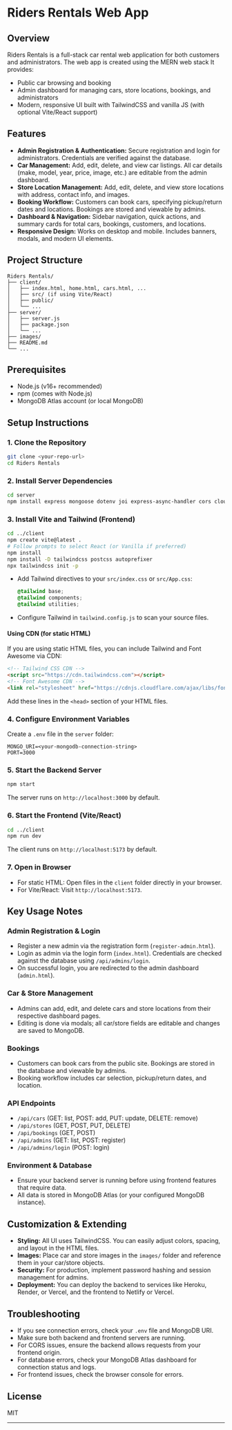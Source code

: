 # Riders Rentals Web App

## Overview
Riders Rentals is a full-stack car rental web application for both customers and administrators. The web app is created using the MERN web stack It provides:
- Public car browsing and booking
- Admin dashboard for managing cars, store locations, bookings, and administrators
- Modern, responsive UI built with TailwindCSS and vanilla JS (with optional Vite/React support)

## Features
- **Admin Registration & Authentication:** Secure registration and login for administrators. Credentials are verified against the database.
- **Car Management:** Add, edit, delete, and view car listings. All car details (make, model, year, price, image, etc.) are editable from the admin dashboard.
- **Store Location Management:** Add, edit, delete, and view store locations with address, contact info, and images.
- **Booking Workflow:** Customers can book cars, specifying pickup/return dates and locations. Bookings are stored and viewable by admins.
- **Dashboard & Navigation:** Sidebar navigation, quick actions, and summary cards for total cars, bookings, customers, and locations.
- **Responsive Design:** Works on desktop and mobile. Includes banners, modals, and modern UI elements.

## Project Structure

```
Riders Rentals/
├── client/
│   ├── index.html, home.html, cars.html, ...
│   ├── src/ (if using Vite/React)
│   ├── public/
│   └── ...
├── server/
│   ├── server.js
│   ├── package.json
│   └── ...
├── images/
├── README.md
└── ...
```

## Prerequisites
- Node.js (v16+ recommended)
- npm (comes with Node.js)
- MongoDB Atlas account (or local MongoDB)

## Setup Instructions

### 1. Clone the Repository
```sh
git clone <your-repo-url>
cd Riders Rentals
```

### 2. Install Server Dependencies
```sh
cd server
npm install express mongoose dotenv joi express-async-handler cors cloudinary bcryptjs
```

### 3. Install Vite and Tailwind (Frontend)
```sh
cd ../client
npm create vite@latest .
# Follow prompts to select React (or Vanilla if preferred)
npm install
npm install -D tailwindcss postcss autoprefixer
npx tailwindcss init -p
```
- Add Tailwind directives to your `src/index.css` or `src/App.css`:
  ```css
  @tailwind base;
  @tailwind components;
  @tailwind utilities;
  ```
- Configure Tailwind in `tailwind.config.js` to scan your source files.

#### Using CDN (for static HTML)
If you are using static HTML files, you can include Tailwind and Font Awesome via CDN:
```html
<!-- Tailwind CSS CDN -->
<script src="https://cdn.tailwindcss.com"></script>
<!-- Font Awesome CDN -->
<link rel="stylesheet" href="https://cdnjs.cloudflare.com/ajax/libs/font-awesome/6.4.2/css/all.min.css">
```
Add these lines in the `<head>` section of your HTML files.

### 4. Configure Environment Variables
Create a `.env` file in the `server` folder:
```env
MONGO_URI=<your-mongodb-connection-string>
PORT=3000
```

### 5. Start the Backend Server
```sh
npm start
```
The server runs on `http://localhost:3000` by default.

### 6. Start the Frontend (Vite/React)
```sh
cd ../client
npm run dev
```
The client runs on `http://localhost:5173` by default.

### 7. Open in Browser
- For static HTML: Open files in the `client` folder directly in your browser.
- For Vite/React: Visit `http://localhost:5173`.

## Key Usage Notes

### Admin Registration & Login
- Register a new admin via the registration form (`register-admin.html`).
- Login as admin via the login form (`index.html`). Credentials are checked against the database using `/api/admins/login`.
- On successful login, you are redirected to the admin dashboard (`admin.html`).

### Car & Store Management
- Admins can add, edit, and delete cars and store locations from their respective dashboard pages.
- Editing is done via modals; all car/store fields are editable and changes are saved to MongoDB.

### Bookings
- Customers can book cars from the public site. Bookings are stored in the database and viewable by admins.
- Booking workflow includes car selection, pickup/return dates, and location.

### API Endpoints
- `/api/cars` (GET: list, POST: add, PUT: update, DELETE: remove)
- `/api/stores` (GET, POST, PUT, DELETE)
- `/api/bookings` (GET, POST)
- `/api/admins` (GET: list, POST: register)
- `/api/admins/login` (POST: login)

### Environment & Database
- Ensure your backend server is running before using frontend features that require data.
- All data is stored in MongoDB Atlas (or your configured MongoDB instance).

## Customization & Extending
- **Styling:** All UI uses TailwindCSS. You can easily adjust colors, spacing, and layout in the HTML files.
- **Images:** Place car and store images in the `images/` folder and reference them in your car/store objects.
- **Security:** For production, implement password hashing and session management for admins.
- **Deployment:** You can deploy the backend to services like Heroku, Render, or Vercel, and the frontend to Netlify or Vercel.

## Troubleshooting
- If you see connection errors, check your `.env` file and MongoDB URI.
- Make sure both backend and frontend servers are running.
- For CORS issues, ensure the backend allows requests from your frontend origin.
- For database errors, check your MongoDB Atlas dashboard for connection status and logs.
- For frontend issues, check the browser console for errors.

## License
MIT

---


